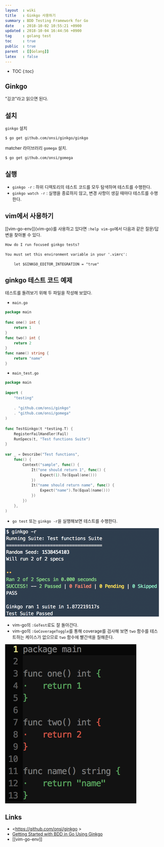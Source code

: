 ```yaml
---
layout  : wiki
title   : Ginkgo 사용하기
summary : BDD Testing Framework for Go
date    : 2018-10-02 10:55:21 +0900
updated : 2018-10-04 16:44:56 +0900
tag     : golang test
toc     : true
public  : true
parent  : [[Golang]]
latex   : false
---
```

* TOC
{:toc}

## Ginkgo

"깅코"라고 읽으면 된다.

## 설치

`ginkgo` 설치

```sh
$ go get github.com/onsi/ginkgo/ginkgo
```

matcher 라이브러리 `gomega` 설치.

```sh
$ go get github.com/onsi/gomega
```

## 실행

* `ginkgo -r` : 하위 디렉토리의 테스트 코드를 모두 탐색하며 테스트를 수행한다.
* `ginkgo watch -r` : 실행을 종료하지 않고, 변경 사항이 생길 때마다 테스트를 수행한다.

## vim에서 사용하기

[[vim-go-env]]{vim-go}를 사용하고 있다면 `:help vim-go`에서 다음과 같은 질문/답변을 찾아볼 수 있다.

```
How do I run focused ginkgo tests?

You must set this environment variable in your '.vimrc':

    let $GINKGO_EDITOR_INTEGRATION = "true"
```

## ginkgo 테스트 코드 예제

테스트를 돌려보기 위해 두 파일을 작성해 보았다.

* `main.go`

```go
package main

func one() int {
    return 1
}
func two() int {
    return 2
}
func name() string {
    return "name"
}
```

* `main_test.go`

```go
package main

import (
    "testing"

    . "github.com/onsi/ginkgo"
    . "github.com/onsi/gomega"
)

func TestGinkgo(t *testing.T) {
    RegisterFailHandler(Fail)
    RunSpecs(t, "Test functions Suite")
}

var _ = Describe("Test functions",
    func() {
        Context("sample", func() {
            It("one should return 1", func() {
                Expect(1).To(Equal(one()))
            })
            It("name should return name", func() {
                Expect("name").To(Equal(name()))
            })
        })
    },
)
```

* `go test` 또는 `ginkgo -r`을 실행해보면 테스트를 수행한다.

![image]( /post-img/ginkgo/46329142-908d7480-c646-11e8-8bcd-41b6e09f2d0c.png )

* vim-go의 `:GoTest`로도 잘 돌아간다.
* vim-go의 `:GoCoverageToggle`를 통해 coverage를 검사해 보면 `two` 함수를 테스트하는 케이스가 없으므로 `two` 함수에 빨간색을 칠해준다.

![coverage]( /post-img/ginkgo/46329021-dc8be980-c645-11e8-8442-e45a70e7e9b0.png )


## Links

* <https://github.com/onsi/ginkgo >
* [Getting Started with BDD in Go Using Ginkgo](https://semaphoreci.com/community/tutorials/getting-started-with-bdd-in-go-using-ginkgo )
* [[vim-go-env]]


